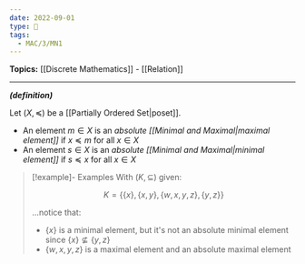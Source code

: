 ```yaml
---
date: 2022-09-01
type: 🧠
tags:
  - MAC/3/MN1
---
```


**Topics:** [[Discrete Mathematics]] - [[Relation]]

---

_**(definition)**_

Let $(X, \preceq)$ be a [[Partially Ordered Set|poset]].

- An element $m \in X$ is an _absolute [[Minimal and Maximal|maximal element]]_ if $x \preceq m$ for all $x \in X$
- An element $s \in X$ is an _absolute [[Minimal and Maximal|minimal element]]_ if $s \preceq x$ for all $x \in X$

> [!example]- Examples
> With $(K, \subseteq)$ given:
>
> $$
> K = \{\{x\}, \{x,y\}, \{w,x,y,z\}, \{y,z\}\}
> $$
>
> …notice that:
>
>  - $\{x\}$ is a minimal element, but it's not an absolute minimal element since $\{x\} \nsubseteq \{y,z\}$
>  - $\{w,x,y,z\}$ is a maximal element and an absolute maximal element
